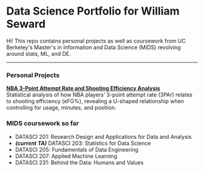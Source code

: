 # Data Science Portfolio for William Seward

Hi! This repo contains personal projects as well as coursework from UC Berkeley's Master's in Information and Data Science (MIDS) revolving around stats, ML, and DE.

---

### Personal Projects

**[NBA 3-Point Attempt Rate and Shooting Efficiency Analysis](https://github.com/willsew/ds_portfolio/tree/main/personal_projects/nba-3par-efficiency-analysis)**  
  Statistical analysis of how NBA players’ 3-point attempt rate (3PAr) relates to shooting efficiency (eFG%), revealing a U-shaped relationship when controlling for usage, minutes, and position.

### MIDS coursework so far

* DATASCI 201: Research Design and Applications for Data and Analysis
* ***(current TA)*** DATASCI 203: Statistics for Data Science
* DATASCI 205: Fundamentals of Data Engineering
* DATASCI 207: Applied Machine Learning
* DATASCI 231: Behind the Data: Humans and Values
